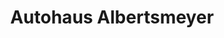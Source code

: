 ---
title: "Autohaus Albertsmeyer"
url: /leinefelde-worbis/autohaus-albertsmeyer-berliner-strasse/
shop: Autohaus
---